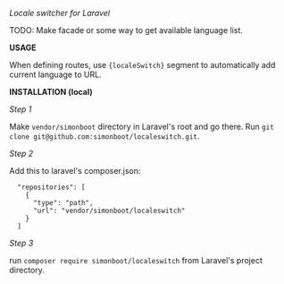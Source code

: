 *Locale switcher for Laravel*

TODO:
Make facade or some way to get available language list.

**USAGE**

When defining routes, use `{localeSwitch}` segment to automatically add current language to URL.

**INSTALLATION  (local)**

*Step 1*

Make `vendor/simonboot` directory in Laravel's root and go there. Run `git clone git@github.com:simonboot/localeswitch.git`.

*Step 2*

Add this to laravel's composer.json:

```
  "repositories": [
    {
      "type": "path",
      "url": "vendor/simonboot/localeswitch"
    }
  ]
```
*Step 3*

run `composer require simonboot/localeswitch` from Laravel's project directory.
